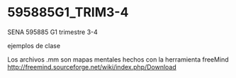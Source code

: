 # 595885G1_TRIM3-4
SENA 595885 G1 trimestre 3-4

ejemplos de clase

Los archivos .mm son mapas mentales hechos con la herramienta freeMind http://freemind.sourceforge.net/wiki/index.php/Download
